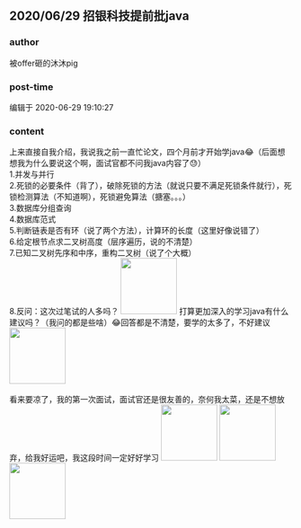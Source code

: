 ## 2020/06/29 招银科技提前批java
### author 
被offer砸的沐沐pig
### post-time 

编辑于  2020-06-29 19:10:27
### content 
<div class="post-topic-des nc-post-content">
 上来直接自我介绍，我说我之前一直忙论文，四个月前才开始学java😂（后面想想我为什么要说这个啊，面试官都不问我java内容了😓）
 <br/>
 1.并发与并行
 <br/>
 2.死锁的必要条件（背了），破除死锁的方法（就说只要不满足死锁条件就行），死锁检测算法（不知道啊），死锁避免算法（搪塞。。。）
 <br/>
 3.数据库分组查询
 <br/>
 4.数据库范式
 <br/>
 5.判断链表是否有环（说了两个方法），计算环的长度（这里好像说错了）
 <br/>
 6.给定根节点求二叉树高度（层序遍历，说的不清楚）
 <br/>
 7.已知二叉树先序和中序，重构二叉树（说了个大概）
 <br/>
 8.反问：这次过笔试的人多吗？
 <img data-card-emoji="[哭笑]" height="100px" src="https://uploadfiles.nowcoder.com/images/20191018/468200_1571397817785_7B6FBD4C592D356E087A0F1053751007" width="100px"/>
 打算更加深入的学习java有什么建议吗？（我问的都是些啥）😂回答都是不清楚，要学的太多了，不好建议
 <img data-card-emoji="[别理我]" height="100px" src="https://uploadfiles.nowcoder.com/images/20191019/6658561_1571455041360_4A47A0DB6E60853DEDFCFDF08A5CA249" width="100px"/>
 <br/>
 <br/>
 看来要凉了，我的第一次面试，面试官还是很友善的，奈何我太菜，还是不想放弃，给我好运吧，我这段时间一定好好学习
 <img data-card-emoji="[锦鲤附体]" height="100px" src="https://uploadfiles.nowcoder.com/images/20191018/63_1571398895333_10FB15C77258A991B0028080A64FB42D" width="100px"/>
 <img data-card-emoji="[锦鲤附体]" height="100px" src="https://uploadfiles.nowcoder.com/images/20191018/63_1571398895333_10FB15C77258A991B0028080A64FB42D" width="100px"/>
 <img data-card-emoji="[锦鲤附体]" height="100px" src="https://uploadfiles.nowcoder.com/images/20191018/63_1571398895333_10FB15C77258A991B0028080A64FB42D" width="100px"/>
</div>
